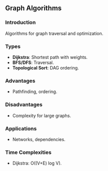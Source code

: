 ## Graph Algorithms

### Introduction
Algorithms for graph traversal and optimization.

### Types
- **Dijkstra**: Shortest path with weights.
- **BFS/DFS**: Traversal.
- **Topological Sort**: DAG ordering.

### Advantages
- Pathfinding, ordering.

### Disadvantages
- Complexity for large graphs.

### Applications
- Networks, dependencies.

### Time Complexities
- Dijkstra: O((V+E) log V).